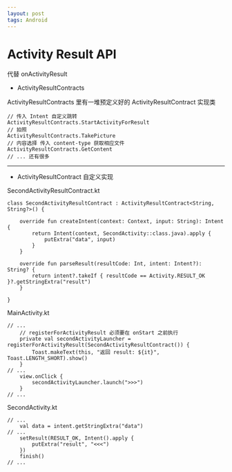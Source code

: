 ```yaml
---
layout: post
tags: Android
---
```


# Activity Result API

代替 onActivityResult

- ActivityResultContracts

ActivityResultContracts 里有一堆预定义好的 ActivityResultContract 实现类

```
// 传入 Intent 自定义跳转
ActivityResultContracts.StartActivityForResult
// 拍照
ActivityResultContracts.TakePicture
// 内容选择 传入 content-type 获取相应文件
ActivityResultContracts.GetContent
// ... 还有很多
```

---

- ActivityResultContract 自定义实现

SecondActivityResultContract.kt
```
class SecondActivityResultContract : ActivityResultContract<String, String?>() {

    override fun createIntent(context: Context, input: String): Intent {
        return Intent(context, SecondActivity::class.java).apply {
            putExtra("data", input)
        }
    }

    override fun parseResult(resultCode: Int, intent: Intent?): String? {
	    return intent?.takeIf { resultCode == Activity.RESULT_OK }?.getStringExtra("result")
    }

}
```

MainActivity.kt
```
// ...
    // registerForActivityResult 必须要在 onStart 之前执行
    private val secondActivityLauncher = registerForActivityResult(SecondActivityResultContract()) {
        Toast.makeText(this, "返回 result: ${it}", Toast.LENGTH_SHORT).show()
    }
// ...
    view.onClick {
        secondActivityLauncher.launch(">>>")
    }
// ...
```

SecondActivity.kt
```
// ...
    val data = intent.getStringExtra("data")
// ...
    setResult(RESULT_OK, Intent().apply {
        putExtra("result", "<<<")
    })
    finish()
// ...
```

